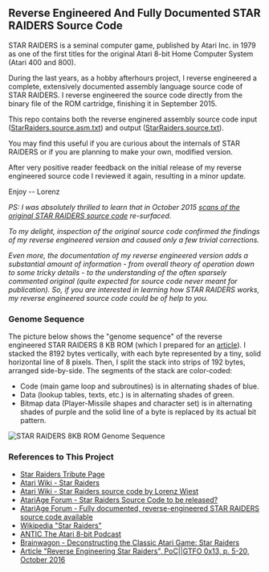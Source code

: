 ## Reverse Engineered And Fully Documented STAR RAIDERS Source Code

STAR RAIDERS is a seminal computer game, published by Atari Inc. in 1979 as one of the first titles for the original Atari 8-bit Home Computer System (Atari 400 and 800).

During the last years, as a hobby afterhours project, I reverse engineered a complete, extensively documented assembly language source code of STAR RAIDERS. I reverse engineered the source code directly from the binary file of the ROM cartridge, finishing it in September 2015. 

This repo contains both the reverse enginered assembly source code input ([StarRaiders.source.asm.txt](StarRaiders.source.asm.txt)) and output ([StarRaiders.source.txt](StarRaiders.source.txt)).

You may find this useful if you are curious about the internals of STAR RAIDERS or if you are planning to make your own, modified version.

After very positive reader feedback on the initial release of my reverse engineered source code I reviewed it again, resulting in a minor update.

Enjoy -- Lorenz

_PS: I was absolutely thrilled to learn that in October 2015 [scans of the original STAR RAIDERS source code](https://archive.org/details/AtariStarRaidersSourceCode) re-surfaced._

_To my delight, inspection of the original source code confirmed the findings of my reverse engineered version and caused only a few trivial corrections._

_Even more, the documentation of my reverse engineered version adds a substantial amount of information - from overall theory of operation down to some tricky details - to the understanding of the often sparsely commented original (quite expected for source code never meant for publication). So, if you are interested in learning how STAR RAIDERS works, my reverse engineered source code could be of help to you._

### Genome Sequence

The picture below shows the "genome sequence" of the reverse engineered STAR RAIDERS 8 KB ROM (which I prepared for an  [article](https://archive.org/details/pocorgtfo13)). I stacked the 8192 bytes vertically, with each byte represented by a tiny, solid horizontal line of 8 pixels. Then, I split the stack into strips of 192 bytes, arranged side-by-side. The segments of the stack are color-coded:
* Code (main game loop and subroutines) is in alternating shades of blue.
* Data (lookup tables, texts, etc.) is in alternating shades of green.
* Bitmap data (Player-Missile shapes and character set) is in alternating shades of purple and the solid line of a byte is replaced by its actual bit pattern.

![](extras/GenomeSequence.png "STAR RAIDERS 8KB ROM Genome Sequence")

### References to This Project

* [Star Raiders Tribute Page](http://www.sonic.net/~nbs/star-raiders/)
* [Atari Wiki - Star Raiders](http://atariwiki.org/wiki/Wiki.jsp?page=Star%20Raiders)
* [Atari Wiki - Star Raiders source code by Lorenz Wiest](http://atariwiki.org/wiki/Wiki.jsp?page=Star%20Raiders%20source%20code%20by%20Lorenz%20Wiest)
* [AtariAge Forum - Star Raiders Source Code to be released?](http://atariage.com/forums/topic/243904-star-raiders-source-code-to-be-released/page-9#entry3422364)
* [AtariAge Forum - Fully documented, reverse-engineered STAR RAIDERS source code available](http://atariage.com/forums/topic/251001-fully-documented-reverse-engineered-star-raiders-source-code-available/)
* [Wikipedia "Star Raiders"](https://en.wikipedia.org/wiki/Star_Raiders#Source_code)
* [ANTIC The Atari 8-bit Podcast](http://ataripodcast.libsyn.com/webpage/2016/02/21)
* [Brainwagon - Deconstructing the Classic Atari Game: Star Raiders](http://brainwagon.org/2013/11/17/deconstructing-the-classic-atari-game-star-raiders/)
* [Article "Reverse Engineering Star Raiders", PoC||GTFO 0x13, p. 5-20, October 2016](https://archive.org/details/pocorgtfo13)

